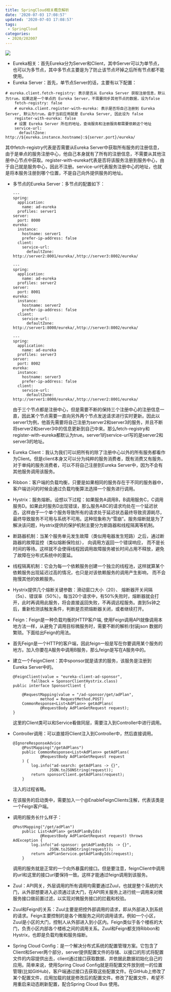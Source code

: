 ```yaml
---
title: SpringCloud相关概念解析
date: '2020-07-03 17:08:57'
updated: '2020-07-03 17:08:57'
tags:
 - SpringCloud
categories:
 - 2020/202007
---
```

![](https://img.hacpai.com/bing/20181217.jpg?imageView2/1/w/960/h/540/interlace/1/q/100)

* Eureka相关：首先Eureka分为Server和Client，其中Server可以为单节点，也可以为多节点，其中多节点主要是为了防止该节点坏掉之后所有节点都不能使用。
* Eureka Server：首先，单节点Server的话，主要有以下配置：

```
# eureka.client.fetch-registry: 表示是否从 Eureka Server 获取注册信息，默认为true。如果这是一个单点的 Eureka Server，不需要同步其他节点的数据，设为false
    fetch-registry: false
    # eureka.client.register-with-eureka: 表示是否将自己注册到 Eureka Server, 默认为true。由于当前应用就是 Eureka Server, 因此设为 false
    register-with-eureka: false
    # 设置 Eureka Server 所在的地址，查询服务和注册服务都需要依赖这个地址
    service-url:
      defaultZone: http://${eureka.instance.hostname}:${server.port}/eureka/
```

其中fetch-registry代表是否需要从Eureka Server中获取所有服务的注册信息，由于是单点的服务注册中心，他自己本身就有了所有的注册信息，不需要从其他注册中心节点中获取。register-with-eureka代表是否将该服务注册到服务中心，由于自己就是服务中心，因此不注册。service-url代表服务注册中心的地址，也就是将本服务注册到哪个位置，不是自己向外提供服务的地址。

* 多节点的Eureka Server：多节点的配置如下：

  ```
  ---
  spring:
    application:
      name: ad-eureka
    profiles: server1
  server:
    port: 8000
  eureka:
    instance:
      hostname: server1
      prefer-ip-address: false
    client:
      service-url:
        defaultZone: http://server2:8001/eureka/,http://server3:8002/eureka/

  ---
  spring:
    application:
      name: ad-eureka
    profiles: server2
  server:
    port: 8001
  eureka:
    instance:
      hostname: server2
      prefer-ip-address: false
    client:
      service-url:
        defaultZone: http://server1:8000/eureka/,http://server3:8002/eureka/

  ---
  spring:
    application:
      name: ad-eureka
    profiles: server3
  server:
    port: 8002
  eureka:
    instance:
      hostname: server3
      prefer-ip-address: false
    client:
      service-url:
        defaultZone: http://server1:8000/eureka/,http://server2:8001/eureka/
  ```

  由于三个节点都是注册中心，但是需要不断的保持三个注册中心的注册信息一直，因此某个节点需要一直向另外两个节点发送请求进行实时更新。因此以server1为例，他首先需要将自己注册为server2和server3的服务，并且不断将server2和server3中的信息更新到自己中来。那么fetch-registry和register-with-eureka都默认为true。server1的service-url写的是server2和server3的地址。
* Eureka Client：我认为我们可以把所有的除了注册中心以外的所有服务都看作为Client。但是client本身又可以分为纯粹的服务消费者，既有消费又有服务。对于单纯的服务消费者，可以不将自己注册到Eureka Server中，因为不会有其他服务调用该服务。
* Ribbon：客户端的负载均衡，只要是如果相同的服务存在于不同的服务器中，客户端访问的时候会通过负载均衡算法选择一个服务进行调用。
* Hystrix：服务熔断。设想以下过程：如果服务A调用B，B调用服务C，C调用服务D。如果此时服务D出现错误，那么服务ABC的请求均处在一个延迟状态，这样由于一个单个服务导致所有的请求处于延迟状态最终导致资源耗尽，最终导致服务不可用与系统不可用。这种现象称为“雪崩”。服务熔断就是为了解决该问题，Hystrix提供的保护机制主要分为断路器和线程隔离等机制。
* 断路器机制：当某个服务单元发生故障（类似用电器发生短路）之后，通过断路器的故障监控（类似熔断保险丝）， 向调用方返回一个错误响应， 而不是长时间的等待。这样就不会使得线程因调用故障服务被长时间占用不释放，避免了故障在分布式系统中的蔓延。
* 线程隔离机制：它会为每一个依赖服务创建一个独立的线程池，这样就算某个依赖服务出现延迟过高的情况，也只是对该依赖服务的调用产生影响， 而不会拖慢其他的依赖服务。
* Hystrix提供几个熔断关键参数：滑动窗口大小（20）、 熔断器开关间隔（5s）、错误率（50%）。每当20个请求中，有50%失败时，熔断器就会打开，此时再调用此服务，将会直接返回失败，不再调远程服务。直到5s钟之后，重新检测该触发条件，判断是否把熔断器关闭，或者继续打开。
* Feign：Feign是一种负载均衡的HTTP客户端, 使用Feign调用API就像调用本地方法一样，从避免了调用目标微服务时，需要不断的解析/封装json 数据的繁琐。下面给出Feign的用法。
* 首先Feign是一个HTTP的客户端，因此feign一般是写在你要调用某个服务的地方。加入你要在A服务中调用B服务，那么feign是写在A服务中的。
* 建立一个FeignClient：其中sponsor就是请求的服务，该服务是注册到Eureka Server中的。

  ```
  @FeignClient(value = "eureka-client-ad-sponsor",
          fallback = SponsorClientHystrix.class)
  public interface SponsorClient {

      @RequestMapping(value = "/ad-sponsor/get/adPlan",
              method = RequestMethod.POST)
      CommonResponse<List<AdPlan>> getAdPlans(
              @RequestBody AdPlanGetRequest request);
  }
  ```

  这里的Client类可以和Service看做同层，需要注入到Controller中进行调用。
* Controller调用：可以直接将Client注入到Controller中，然后直接调用。

  ```
  @IgnoreResponseAdvice
      @PostMapping("/getAdPlans")
      public CommonResponse<List<AdPlan>> getAdPlans(
              @RequestBody AdPlanGetRequest request
      ) {
          log.info("ad-search: getAdPlans -> {}",
                  JSON.toJSONString(request));
          return sponsorClient.getAdPlans(request);
      }
  ```

  注入的过程省略。
* 在该服务的启动类中，需要加入一个@EnableFeignClients注解，代表该类是一个Feign客户端。
* 调用的服务长什么样子：

  ```
  @PostMapping("/get/adPlan")
      public List<AdPlan> getAdPlanByIds(
              @RequestBody AdPlanGetRequest request) throws AdException {
          log.info("ad-sponsor: getAdPlanByIds -> {}",
                  JSON.toJSONString(request));
          return adPlanService.getAdPlanByIds(request);
      }
  ```

  调用的服务就是正常的一个向外暴露的接口。但是要注意，feignClient中调用的url和这里的接口url要保持一致。这样才能通过feign调用到该服务。
* Zuul：API网关，外层调用的所有调用均需要通过Zuul，也就是整个系统的大门，从外部想要进入必须通过该大门，在API网关服务上进行统一调用来对微服务接口做前置过滤，以实现对微服务接口的拦截和校验。
* Zuul和Feign的关系：Zuul主要是把控外部调用的请求，即从外部进入到系统的请求。Feign主要控制的是各个微服务之间的调用请求。例如一个小区，Zuul是小区的大门，控制人从外部进入到小区内。Feign类似于各个楼栋的大门，负责小区内部各个楼栋之间的调用关系。Zuul和Feign都支持Ribbon和Hystrix，也即是负载均衡和服务熔断。
* Spring Cloud Config：是一个解决分布式系统的配置管理方案。它包含了Client和Server两个部分，server提供配置文件的存储、以接口的形式将配置文件的内容提供出去，client通过接口获取数据、并依据此数据初始化自己的应用。简单来说，使用Spring Cloud Config就是将配置文件放到统一的位置管理(比如GitHub)，客户端通过接口去获取这些配置文件。在GitHub上修改了某个配置文件，应用加载的就是修改后的配置文件。修改了配置文件，希望不用重启来动态刷新配置，配合Spring Cloud Bus 使用。
